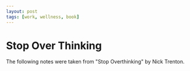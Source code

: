 ```yaml
---
layout: post
tags: [work, wellness, book]
---
```


# Stop Over Thinking

The following notes were taken from "Stop Overthinking" by Nick Trenton.

           